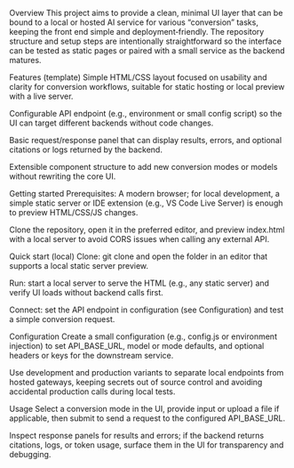 Overview
This project aims to provide a clean, minimal UI layer that can be bound to a local or hosted AI service for various “conversion” tasks, keeping the front end simple and deployment‑friendly.
The repository structure and setup steps are intentionally straightforward so the interface can be tested as static pages or paired with a small service as the backend matures.

Features (template)
Simple HTML/CSS layout focused on usability and clarity for conversion workflows, suitable for static hosting or local preview with a live server.

Configurable API endpoint (e.g., environment or small config script) so the UI can target different backends without code changes.

Basic request/response panel that can display results, errors, and optional citations or logs returned by the backend.

Extensible component structure to add new conversion modes or models without rewriting the core UI.

Getting started
Prerequisites: A modern browser; for local development, a simple static server or IDE extension (e.g., VS Code Live Server) is enough to preview HTML/CSS/JS changes.

Clone the repository, open it in the preferred editor, and preview index.html with a local server to avoid CORS issues when calling any external API.

Quick start (local)
Clone: git clone and open the folder in an editor that supports a local static server preview.

Run: start a local server to serve the HTML (e.g., any static server) and verify UI loads without backend calls first.

Connect: set the API endpoint in configuration (see Configuration) and test a simple conversion request.

Configuration
Create a small configuration (e.g., config.js or environment injection) to set API_BASE_URL, model or mode defaults, and optional headers or keys for the downstream service.

Use development and production variants to separate local endpoints from hosted gateways, keeping secrets out of source control and avoiding accidental production calls during local tests.

Usage
Select a conversion mode in the UI, provide input or upload a file if applicable, then submit to send a request to the configured API_BASE_URL.

Inspect response panels for results and errors; if the backend returns citations, logs, or token usage, surface them in the UI for transparency and debugging.

